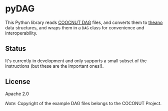 # pyDAG

This Python library reads [COOCNUT DAG](http://www.mat.univie.ac.at/~neum/glopt/coconut/) files,
and converts them to [theano](http://deeplearning.net/software/theano/) data structures,
and wraps them in a `DAG` class for convenience and interoperability.

## Status

It's currently in development and only supports a small subset
of the instructions (but these are the important ones!).

## License

Apache 2.0

*Note*: Copyright of the example DAG files belongs to the COCONUT Project.
